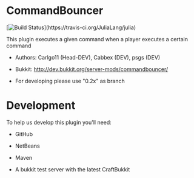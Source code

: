 CommandBouncer
==============

[![Build Status](https://api.travis-ci.org/Simple-devs/CommandBouncer.png?)](https://travis-ci.org/JuliaLang/julia)

This plugin executes a given command when a player executes a certain command

+ Authors: Carlgo11 (Head-DEV), Cabbex (DEV), psgs (DEV)

+ Bukkit: http://dev.bukkit.org/server-mods/commandbouncer/

+ For developing please use "0.2x" as branch

Development
==============

To help us develop this plugin you'll need:

- GitHub

- NetBeans

- Maven

- A bukkit test server with the latest CraftBukkit
